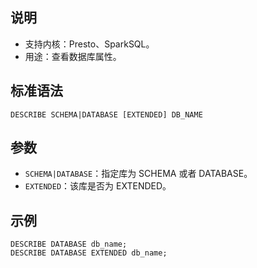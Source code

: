 ## 说明
- 支持内核：Presto、SparkSQL。
- 用途：查看数据库属性。

## 标准语法
```
DESCRIBE SCHEMA|DATABASE [EXTENDED] DB_NAME
```
## 参数
- `SCHEMA|DATABASE`：指定库为 SCHEMA 或者 DATABASE。
- `EXTENDED`：该库是否为 EXTENDED。


## 示例
```
DESCRIBE DATABASE db_name;
DESCRIBE DATABASE EXTENDED db_name;
```
